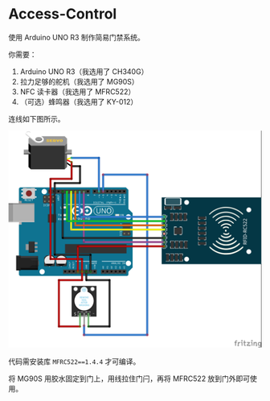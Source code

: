 # Access-Control

使用 Arduino UNO R3 制作简易门禁系统。

你需要：

1. Arduino UNO R3（我选用了 CH340G）
2. 拉力足够的舵机（我选用了 MG90S）
3. NFC 读卡器（我选用了 MFRC522）
4. （可选）蜂鸣器（我选用了 KY-012）

连线如下图所示。

![连线](main_bb.png)

代码需安装库 `MFRC522==1.4.4` 才可编译。

将 MG90S 用胶水固定到门上，用线拉住门闩，再将 MFRC522 放到门外即可使用。
